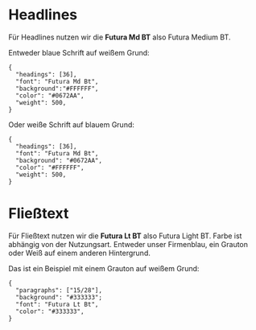 # Headlines

Für Headlines nutzen wir die **Futura Md BT** also Futura Medium BT.

Entweder blaue Schrift auf weißem Grund:

```type
{
  "headings": [36],
  "font": "Futura Md Bt",
  "background":"#FFFFFF",
  "color": "#0672AA",
  "weight": 500,
}
```

Oder weiße Schrift auf blauem Grund:

```type
{
  "headings": [36],
  "font": "Futura Md Bt",
  "background": "#0672AA",
  "color": "#FFFFFF",
  "weight": 500,
}
```

# Fließtext

Für Fließtext nutzen wir die **Futura Lt BT** also Futura Light BT.
Farbe ist abhängig von der Nutzungsart. Entweder unser Firmenblau, ein Grauton oder
Weiß auf einem anderen Hintergrund.

Das ist ein Beispiel mit einem Grauton auf weißem Grund:

```type
{
  "paragraphs": ["15/28"],
  "background": "#333333";
  "font": "Futura Lt Bt",
  "color": "#333333",
}
```